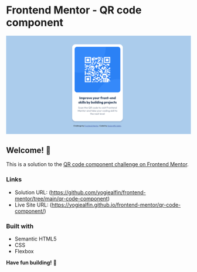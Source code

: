 # Frontend Mentor - QR code component

![Design preview for the QR code component coding challenge](./screenshot.png)

## Welcome! 👋

This is a solution to the [QR code component challenge on Frontend Mentor](https://www.frontendmentor.io/challenges/qr-code-component-iux_sIO_H).

### Links

- Solution URL: (https://github.com/yogiealfin/frontend-mentor/tree/main/qr-code-component)
- Live Site URL: (https://yogiealfin.github.io/frontend-mentor/qr-code-component/)

### Built with

- Semantic HTML5
- CSS
- Flexbox

**Have fun building!** 🚀
